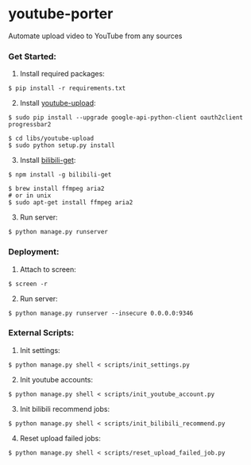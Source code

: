 # youtube-porter
Automate upload video to YouTube from any sources

### Get Started:

1. Install required packages:
```
$ pip install -r requirements.txt
```

2. Install [youtube-upload](https://github.com/tokland/youtube-upload):
```
$ sudo pip install --upgrade google-api-python-client oauth2client progressbar2

$ cd libs/youtube-upload
$ sudo python setup.py install
```

3. Install [bilibili-get](https://github.com/kamikat/bilibili-get):
```
$ npm install -g bilibili-get

$ brew install ffmpeg aria2
# or in unix
$ sudo apt-get install ffmpeg aria2
```

3. Run server:
```
$ python manage.py runserver
```

### Deployment:

1. Attach to screen:
```
$ screen -r
```

2. Run server:
```
$ python manage.py runserver --insecure 0.0.0.0:9346
```

### External Scripts:
1. Init settings:
```
$ python manage.py shell < scripts/init_settings.py
```

2. Init youtube accounts:
```
$ python manage.py shell < scripts/init_youtube_account.py
```

3. Init bilibili recommend jobs:
```
$ python manage.py shell < scripts/init_bilibili_recommend.py
```

4. Reset upload failed jobs:
```
$ python manage.py shell < scripts/reset_upload_failed_job.py
```
